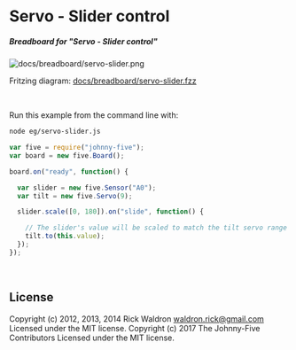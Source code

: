 <!--remove-start-->

# Servo - Slider control

<!--remove-end-->






##### Breadboard for "Servo - Slider control"



![docs/breadboard/servo-slider.png](breadboard/servo-slider.png)<br>

Fritzing diagram: [docs/breadboard/servo-slider.fzz](breadboard/servo-slider.fzz)

&nbsp;




Run this example from the command line with:
```bash
node eg/servo-slider.js
```


```javascript
var five = require("johnny-five");
var board = new five.Board();

board.on("ready", function() {

  var slider = new five.Sensor("A0");
  var tilt = new five.Servo(9);

  slider.scale([0, 180]).on("slide", function() {

    // The slider's value will be scaled to match the tilt servo range
    tilt.to(this.value);
  });
});

```








&nbsp;

<!--remove-start-->

## License
Copyright (c) 2012, 2013, 2014 Rick Waldron <waldron.rick@gmail.com>
Licensed under the MIT license.
Copyright (c) 2017 The Johnny-Five Contributors
Licensed under the MIT license.

<!--remove-end-->
